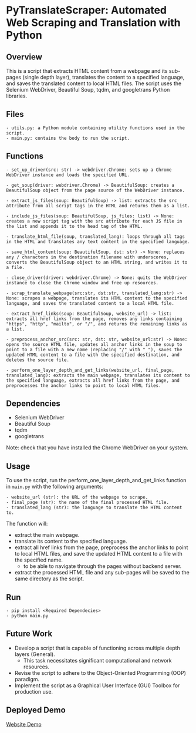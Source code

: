 # PyTranslateScraper: Automated Web Scraping and Translation with Python

## Overview

This is a script that extracts HTML content from a webpage and its sub-pages (single depth layer), translates the content to a specified language, and saves the translated content to local HTML files. The script uses the Selenium WebDriver, Beautiful Soup, tqdm, and googletrans Python libraries.

## Files

    - utils.py: a Python module containing utility functions used in the script.
    - main.py: contains the body to run the script.

## Functions

    - set_up_driver(src: str) -> webdriver.Chrome: sets up a Chrome WebDriver instance and loads the specified URL.
    
    - get_soup(driver: webdriver.Chrome) -> BeautifulSoup: creates a BeautifulSoup object from the page source of the WebDriver instance.
    
    - extract_js_files(soup: BeautifulSoup) -> list: extracts the src attribute from all script tags in the HTML and returns them as a list.
    
    - include_js_files(soup: BeautifulSoup, js_files: list) -> None: creates a new script tag with the src attribute for each JS file in the list and appends it to the head tag of the HTML.
    
    - translate_html_file(soup, translated_lang): loops through all tags in the HTML and translates any text content in the specified language.
    
    - save_html_content(soup: BeautifulSoup, dst: str) -> None: replaces any / characters in the destination filename with underscores, converts the BeautifulSoup object to an HTML string, and writes it to a file.
    
    - close_driver(driver: webdriver.Chrome) -> None: quits the WebDriver instance to close the Chrome window and free up resources.
    
    - scrap_translate_webpage(src:str, dst:str, translated_lang:str) -> None: scrapes a webpage, translates its HTML content to the specified language, and saves the translated content to a local HTML file.
    
    - extract_href_links(soup: BeautifulSoup, website_url) -> list: extracts all href links from the page, removes any links containing "https", "http", "mailto", or "/", and returns the remaining links as a list.
    
    - preprocess_anchor_src(src: str, dst: str, website_url:str) -> None: opens the source HTML file, updates all anchor links in the soup to point to a file with a new name (replacing "/" with "_"), saves the updated HTML content to a file with the specified destination, and deletes the source file.
    
    - perform_one_layer_depth_and_get_links(website_url, final_page, translated_lang): extracts the main webpage, translates its content to the specified language, extracts all href links from the page, and preprocesses the anchor links to point to local HTML files.

## Dependencies
- Selenium WebDriver
- Beautiful Soup
- tqdm
- googletrans

Note: check that you have installed the Chrome WebDriver on your system.

## Usage

To use the script, run the perform_one_layer_depth_and_get_links function in `main.py` with the following arguments:

    - website_url (str): the URL of the webpage to scrape.
    - final_page (str): the name of the final processed HTML file.
    - translated_lang (str): the language to translate the HTML content to.

The function will: 
- extract the main webpage.
- translate its content to the specified language.
- extract all href links from the page, preprocess the anchor links to point to local HTML files, and save the updated HTML content to a file with the specified name.
  - to be able to navigate through the pages without backend server.
- extract the processed HTML file and any sub-pages will be saved to the same directory as the script.

## Run
    - pip install <Required Dependecies>
    - python main.py


## Future Work
- Develop a script that is capable of functioning across multiple depth layers (General).
    - This task necessitates significant computational and network resources.
- Revise the script to adhere to the Object-Oriented Programming (OOP) paradigm.
- Implement the script as a Graphical User Interface (GUI) Toolbox for production use.


## Deployed Demo
[Website Demo]()
